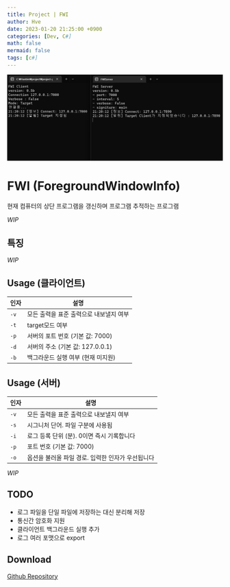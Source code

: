 ```yaml
---
title: Project | FWI
author: Hve
date: 2023-01-20 21:25:00 +0900
categories: [Dev, C#]
math: false
mermaid: false
tags: [c#]
---
```


![fwi](/assets/img/fwi/fwi_0.png)

# FWI (ForegroundWindowInfo)

현재 컴퓨터의 상단 프로그램을 갱신하며 프로그램 추적하는 프로그램

*WIP*


## 특징

*WIP*

## Usage (클라이언트)

|인자| 설명|
|--- |------|
| `-v` | 모든 출력을 표준 출력으로 내보낼지 여부 |
| `-t` | target모드 여부 |
| `-p` | 서버의 포트 번호 (기본 값: 7000) |
| `-d` | 서버의 주소 (기본 값: 127.0.0.1) |
| `-b` | 백그라운드 실행 여부 (현재 미지원) |


## Usage (서버)

|인자| 설명|
|--- |------|
| `-v` | 모든 출력을 표준 출력으로 내보낼지 여부 |
| `-s` | 시그니처 단어. 파일 구분에 사용됨 |
| `-i` | 로그 등록 단위 (분). 0이면 즉시 기록합니다 |
| `-p` | 포트 번호 (기본 값: 7000) |
| `-o` | 옵션을 불러올 파일 경로. 입력한 인자가 우선됩니다 |


*WIP*

## TODO

- 로그 파일을 단일 파일에 저장하는 대신 분리해 저장
- 통신간 암호화 지원
- 클라이언트 백그라운드 실행 추가
- 로그 여러 포맷으로 export

## Download

[Github Repository][git-repository-link]

[release-link]: https://github.com/hve4638/FWI/releases

[git-repository-link]: https://github.com/hve4638/FWI



